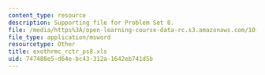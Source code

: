 ```yaml
---
content_type: resource
description: Supporting file for Problem Set 8.
file: /media/https%3A/open-learning-course-data-rc.s3.amazonaws.com/10-450-process-dynamics-operations-and-control-spring-2006/747488e5d64ebc43312a1642eb741d5b_exothrmc_rctr_ps8.xls
file_type: application/msword
resourcetype: Other
title: exothrmc_rctr_ps8.xls
uid: 747488e5-d64e-bc43-312a-1642eb741d5b
---
```

